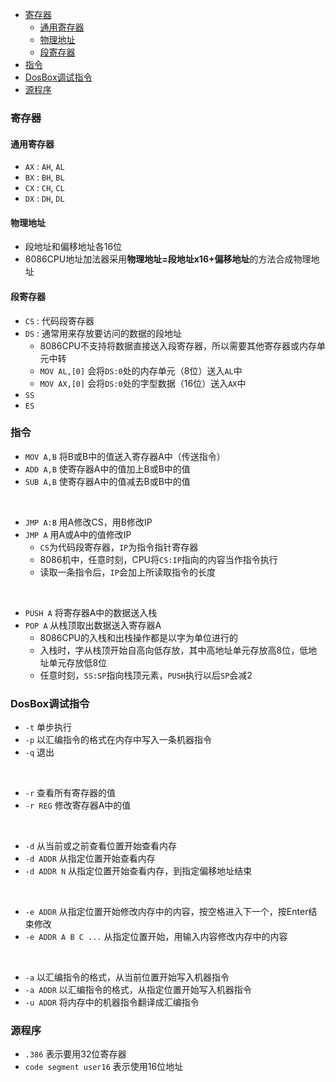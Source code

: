 <!-- TOC -->

- [寄存器](#寄存器)
  - [通用寄存器](#通用寄存器)
  - [物理地址](#物理地址)
  - [段寄存器](#段寄存器)
- [指令](#指令)
- [DosBox调试指令](#dosbox调试指令)
- [源程序](#源程序)

<!-- /TOC -->



### 寄存器
#### 通用寄存器
- `AX` : `AH`, `AL`
- `BX` : `BH`, `BL`
- `CX` : `CH`, `CL`
- `DX` : `DH`, `DL`

#### 物理地址
- 段地址和偏移地址各16位
- 8086CPU地址加法器采用**物理地址=段地址x16+偏移地址**的方法合成物理地址

#### 段寄存器
- `CS` : 代码段寄存器
- `DS` : 通常用来存放要访问的数据的段地址
  - 8086CPU不支持将数据直接送入段寄存器，所以需要其他寄存器或内存单元中转
  - `MOV AL,[0]` 会将`DS:0`处的内存单元（8位）送入`AL`中
  - `MOV AX,[0]` 会将`DS:0`处的字型数据（16位）送入`AX`中
- `SS`
- `ES`









### 指令
- `MOV A,B` 将B或B中的值送入寄存器A中（传送指令）
- `ADD A,B` 使寄存器A中的值加上B或B中的值
- `SUB A,B` 使寄存器A中的值减去B或B中的值
<br>

- `JMP A:B` 用A修改CS，用B修改IP
- `JMP A` 用A或A中的值修改IP
  - `CS`为代码段寄存器，`IP`为指令指针寄存器
  - 8086机中，任意时刻，CPU将`CS:IP`指向的内容当作指令执行
  - 读取一条指令后，`IP`会加上所读取指令的长度
<br>

- `PUSH A` 将寄存器A中的数据送入栈
- `POP A` 从栈顶取出数据送入寄存器A
  - 8086CPU的入栈和出栈操作都是以字为单位进行的
  - 入栈时，字从栈顶开始自高向低存放，其中高地址单元存放高8位，低地址单元存放低8位
  - 任意时刻，`SS:SP`指向栈顶元素，`PUSH`执行以后`SP`会减2







### DosBox调试指令
- `-t` 单步执行
- `-p` 以汇编指令的格式在内存中写入一条机器指令
- `-q` 退出
<br>

- `-r` 查看所有寄存器的值
- `-r REG` 修改寄存器A中的值
<br>

- `-d` 从当前或之前查看位置开始查看内存
- `-d ADDR` 从指定位置开始查看内存
- `-d ADDR N` 从指定位置开始查看内存，到指定偏移地址结束
<br>

- `-e ADDR` 从指定位置开始修改内存中的内容，按空格进入下一个，按Enter结束修改
- `-e ADDR A B C ...` 从指定位置开始，用输入内容修改内存中的内容
<br>

- `-a` 以汇编指令的格式，从当前位置开始写入机器指令
- `-a ADDR` 以汇编指令的格式，从指定位置开始写入机器指令
- `-u ADDR` 将内存中的机器指令翻译成汇编指令







### 源程序
- `.386` 表示要用32位寄存器
- `code segment user16` 表示使用16位地址